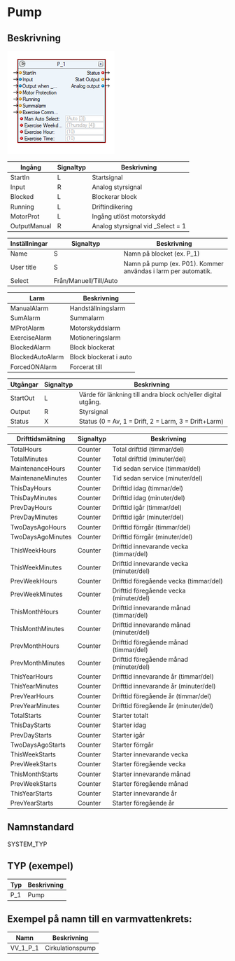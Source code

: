 # Pump

## Beskrivning

![Alt text](img/PumpAnalogSI.PNG?raw=true "Bild")

| Ingång | Signaltyp | Beskrivning |
| --- | --- | --- |
| StartIn | L | Startsignal |
| Input | R | Analog styrsignal |
| Blocked | L | Blockerar block |
| Running | L | Driftindikering |
| MotorProt | L | Ingång utlöst motorskydd |
| OutputManual | R | Analog styrsignal vid _Select = 1 |

| Inställningar | Signaltyp | Beskrivning |
| --- | --- | --- |
| Name | S | Namn på blocket (ex. P_1) |
| User title | S | Namn på pump (ex. P01). Kommer användas i larm per automatik. |
| Select | Från/Manuell/Till/Auto |

| Larm | Beskrivning |
| --- | --- |
| ManualAlarm | Handställningslarm |
| SumAlarm | Summalarm |
| MProtAlarm | Motorskyddslarm |
| ExerciseAlarm | Motioneringslarm |
| BlockedAlarm | Block blockerat |
| BlockedAutoAlarm | Block blockerat i auto |
| ForcedONAlarm | Forcerat till |

| Utgångar | Signaltyp | Beskrivning |
| --- | --- | --- |
| StartOut | L | Värde för länkning till andra block och/eller digital utgång. |
| Output | R | Styrsignal |
| Status | X | Status (0 = Av, 1 = Drift, 2 = Larm, 3 = Drift+Larm) |

| Drifttidsmätning | Signaltyp | Beskrivning |
| --- | --- | --- |
| TotalHours | Counter | Total drifttid (timmar/del) |
| TotalMinutes | Counter | Total drifttid (minuter/del) |
| MaintenanceHours | Counter | Tid sedan service (timmar/del) |
| MaintenaneMinutes | Counter | Tid sedan service (minuter/del) |
| ThisDayHours | Counter | Drifttid idag (timmar/del) |
| ThisDayMinutes | Counter | Drifttid idag (minuter/del) |
| PrevDayHours | Counter | Drifttid igår (timmar/del) |
| PrevDayMinutes | Counter | Drifttid igår (minuter/del) |
| TwoDaysAgoHours | Counter | Drifttid förrgår (timmar/del) |
| TwoDaysAgoMinutes | Counter | Drifttid förrgår (minuter/del) |
| ThisWeekHours | Counter | Drifttid innevarande vecka (timmar/del) |
| ThisWeekMinutes | Counter | Drifttid innevarande vecka (minuter/del) |
| PrevWeekHours | Counter | Drifttid föregående vecka (timmar/del) |
| PrevWeekMinutes | Counter | Drifttid föregående vecka (minuter/del) |
| ThisMonthHours | Counter | Drifttid innevarande månad (timmar/del) |
| ThisMonthMinutes | Counter | Drifttid innevarande månad (minuter/del) |
| PrevMonthHours | Counter | Drifttid föregående månad (timmar/del) |
| PrevMonthMinutes | Counter | Drifttid föregående månad (minuter/del) |
| ThisYearHours | Counter | Drifttid innevarande år (timmar/del) |
| ThisYearMinutes | Counter | Drifttid innevarande år (minuter/del) |
| PrevYearHours | Counter | Drifttid föregående år (timmar/del) |
| PrevYearMinutes | Counter | Drifttid föregående år (minuter/del) |
| TotalStarts | Counter | Starter totalt |
| ThisDayStarts | Counter | Starter idag |
| PrevDayStarts | Counter | Starter igår |
| TwoDaysAgoStarts | Counter | Starter förrgår |
| ThisWeekStarts | Counter | Starter innevarande vecka |
| PrevWeekStarts | Counter | Starter föregående vecka |
| ThisMonthStarts | Counter | Starter innevarande månad |
| PrevWeekStarts | Counter | Starter föregående månad |
| ThisYearStarts | Counter | Starter innevarande år |
| PrevYearStarts | Counter | Starter föregående år |

## Namnstandard

SYSTEM_TYP

## TYP (exempel)

| Typ | Beskrivning |
| --- | --- |
| P_1 | Pump |

## Exempel på namn till en varmvattenkrets:

| Namn | Beskrivning |
| --- | --- |
| VV_1_P_1 | Cirkulationspump |



